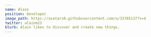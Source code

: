 ```yaml
---
name: Alain
position: Developer
image_path: https://avatars0.githubusercontent.com/u/33765137?v=4
twitter: alainm23
blurb: Alain likes to discover and create new things.
---
```

